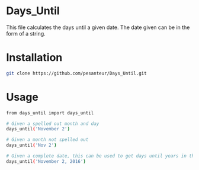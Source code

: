# Days_Until

This file calculates the days until a given date. The date given can be in the form of a string. 

# Installation 
``` bash
git clone https://github.com/pesanteur/Days_Until.git
```

# Usage 
```bash
from days_until import days_until

# Given a spelled out month and day
days_until('November 2') 

# Given a month not spelled out
days_until('Nov 2') 

# Given a complete date, this can be used to get days until years in the future
days_until('November 2, 2016')
```
